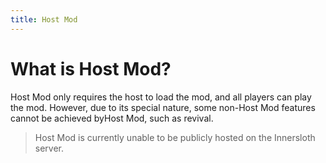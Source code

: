 ```yaml
---
title: Host Mod
---
```

# What is Host Mod?
Host Mod only requires the host to load the mod, and all players can play the mod.
However, due to its special nature, some non-Host Mod features cannot be achieved byHost Mod, such as revival.

> Host Mod is currently unable to be publicly hosted on the Innersloth server.